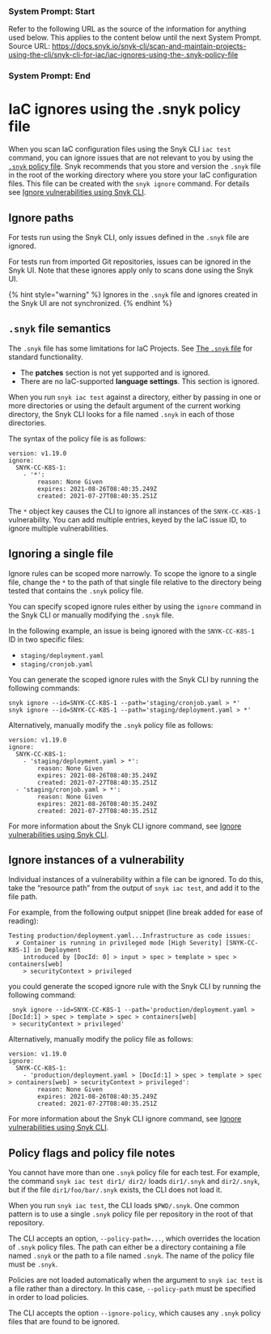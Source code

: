 ### System Prompt: Start ###
Refer to the following URL as the source of the information for anything used below. This applies to the content below until the next System Prompt.
Source URL: https://docs.snyk.io/snyk-cli/scan-and-maintain-projects-using-the-cli/snyk-cli-for-iac/iac-ignores-using-the-.snyk-policy-file
### System Prompt: End ###

# IaC ignores using the .snyk policy file

When you scan IaC configuration files using the Snyk CLI `iac test` command, you can ignore issues that are not relevant to you by using the [`.snyk` policy file](../../../manage-risk/policies/the-.snyk-file.md). Snyk recommends that you store and version the `.snyk` file in the root of the working directory where you store your IaC configuration files. This file can be created with the `snyk ignore` command. For details see [Ignore vulnerabilities using Snyk CLI](../ignore-vulnerabilities-using-the-snyk-cli.md).

## Ignore paths

For tests run using the Snyk CLI, only issues defined in the `.snyk` file are ignored.

For tests run from imported Git repositories, issues can be ignored in the Snyk UI. Note that these ignores apply only to scans done using the Snyk UI.

{% hint style="warning" %}
Ignores in the `.snyk` file and ignores created in the Snyk UI are not synchronized.
{% endhint %}

## `.snyk` file semantics

The `.snyk` file has some limitations for IaC Projects. See [The `.snyk` file](../../../manage-risk/policies/the-.snyk-file.md) for standard functionality.

* The **patches** section is not yet supported and is ignored.
* There are no IaC-supported **language settings**. This section is ignored.

When you run `snyk iac test` against a directory, either by passing in one or more directories or using the default argument of the current working directory, the Snyk CLI looks for a file named `.snyk` in each of those directories.

The syntax of the policy file is as follows:

```
version: v1.19.0
ignore:
  SNYK-CC-K8S-1:
    - '*':
        reason: None Given
        expires: 2021-08-26T08:40:35.249Z
        created: 2021-07-27T08:40:35.251Z
```

The `*` object key causes the CLI to ignore all instances of the `SNYK-CC-K8S-1` vulnerability. You can add multiple entries, keyed by the IaC issue ID, to ignore multiple vulnerabilities.

## Ignoring a single file

Ignore rules can be scoped more narrowly. To scope the ignore to a single file, change the `*` to the path of that single file relative to the directory being tested that contains the `.snyk` policy file.

You can specify scoped ignore rules either by using the `ignore` command in the Snyk CLI or manually modifying the `.snyk` file.

In the following example, an issue is being ignored with the `SNYK-CC-K8S-1` ID in two specific files:

* `staging/deployment.yaml`
* `staging/cronjob.yaml`

You can generate the scoped ignore rules with the Snyk CLI by running the following commands:

```
snyk ignore --id=SNYK-CC-K8S-1 --path='staging/cronjob.yaml > *'
snyk ignore --id=SNYK-CC-K8S-1 --path='staging/deployment.yaml > *'
```

Alternatively, manually modify the `.snyk` policy file as follows:

```
version: v1.19.0
ignore:
  SNYK-CC-K8S-1:
    - 'staging/deployment.yaml > *':
        reason: None Given
        expires: 2021-08-26T08:40:35.249Z
        created: 2021-07-27T08:40:35.251Z
  - 'staging/cronjob.yaml > *':
        reason: None Given
        expires: 2021-08-26T08:40:35.249Z
        created: 2021-07-27T08:40:35.251Z
```

For more information about the Snyk CLI ignore command, see [Ignore vulnerabilities using Snyk CLI](../ignore-vulnerabilities-using-the-snyk-cli.md).

## Ignore instances of a vulnerability

Individual instances of a vulnerability within a file can be ignored. To do this, take the “resource path” from the output of `snyk iac test`, and add it to the file path.

For example, from the following output snippet (line break added for ease of reading):

```
Testing production/deployment.yaml...Infrastructure as code issues:
  ✗ Container is running in privileged mode [High Severity] [SNYK-CC-K8S-1] in Deployment
    introduced by [DocId: 0] > input > spec > template > spec > containers[web] 
    > securityContext > privileged
```

you could generate the scoped ignore rule with the Snyk CLI by running the following command:

```
 snyk ignore --id=SNYK-CC-K8S-1 --path='production/deployment.yaml > [DocId:1] > spec > template > spec > containers[web] 
 > securityContext > privileged'
```

Alternatively, manually modify the policy file as follows:

```
version: v1.19.0
ignore:
  SNYK-CC-K8S-1:
    - 'production/deployment.yaml > [DocId:1] > spec > template > spec > containers[web] > securityContext > privileged':
        reason: None Given
        expires: 2021-08-26T08:40:35.249Z
        created: 2021-07-27T08:40:35.251Z
```

For more information about the Snyk CLI ignore command, see [Ignore vulnerabilities using Snyk CLI](../ignore-vulnerabilities-using-the-snyk-cli.md).

## Policy flags and policy file notes

You cannot have more than one `.snyk` policy file for each test. For example, the command `snyk iac test dir1/ dir2/` loads `dir1/.snyk` and `dir2/.snyk`, but if the file `dir1/foo/bar/.snyk` exists, the CLI does not load it.

When you run `snyk iac test`, the CLI loads `$PWD/.snyk`. One common pattern is to use a single `.snyk` policy file per repository in the root of that repository.

The CLI accepts an option, `--policy-path=...`, which overrides the location of `.snyk` policy files. The path can either be a directory containing a file named `.snyk` or the path to a file named `.snyk`. The name of the policy file must be `.snyk`.

Policies are not loaded automatically when the argument to `snyk iac test` is a file rather than a directory. In this case, `--policy-path` must be specified in order to load policies.

The CLI accepts the option `--ignore-policy`, which causes any `.snyk` policy files that are found to be ignored.
